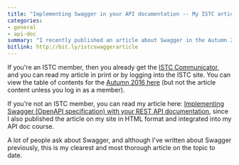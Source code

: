 ```yaml
---
title: "Implementing Swagger in your API documentation -- My ISTC article"
categories:
- general
- api-doc
summary: "I recently published an article about Swagger in the Autumn 2016 edition of ISTC's magazine, Communicator. ISTC stands for Institute of Scientific and Technical Communicators. My article provides an introduction to using Swagger (now called OpenAPI specification) for publishing your REST API documentation."
bitlink: http://bit.ly/istcswaggerarticle
---
```


If you're an ISTC member, then you already get the [ISTC Communicator](http://www.istc.org.uk/publications-and-resources/communicator/), and you can read my article in print or by logging into the ISTC site. You can view the table of contents for the [Autumn 2016 here](http://www.istc.org.uk/wp-content/uploads/2016/05/Comm1609Web_TOC.pdf) (but not the article content unless you log in as a member).

If you're not an ISTC member, you can read my article here: [Implementing Swagger (OpenAPI specification) with your REST API documentation](http://idratherbewriting.com/pubapis_swagger_intro/), since I also published the article on my site in HTML format and integrated into my API doc course. 

A lot of people ask about Swagger, and although I've written about Swagger previously, this is my clearest and most thorough article on the topic to date.